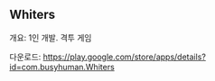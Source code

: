 ## Whiters
개요: 1인 개발. 격투 게임

다운로드: https://play.google.com/store/apps/details?id=com.busyhuman.Whiters
